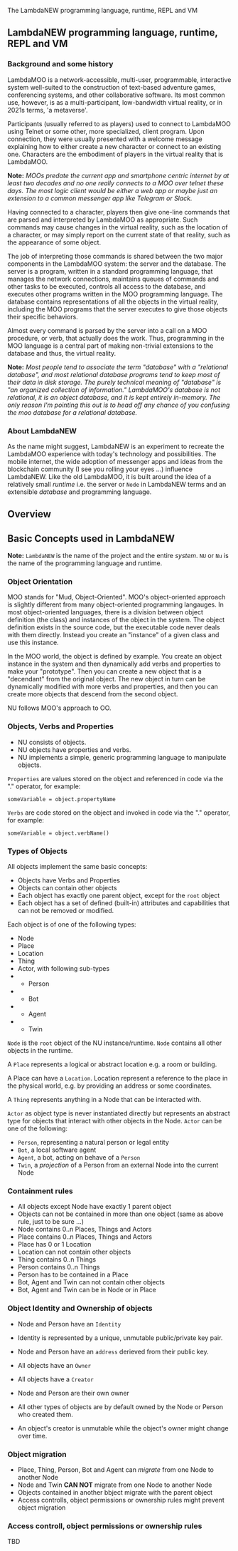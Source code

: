 The LambdaNEW programming language, runtime, REPL and VM

## LambdaNEW programming language, runtime, REPL and VM

### Background and some history

LambdaMOO is a network-accessible, multi-user, programmable, interactive system well-suited to the construction of text-based adventure games, conferencing systems, and other collaborative software. Its most common use, however, is as a multi-participant, low-bandwidth virtual reality, or in 2021s terms, 'a metaverse'.

Participants (usually referred to as players) used to connect to LambdaMOO using Telnet or some other, more specialized, client program. Upon connection, they were usually presented with a welcome message explaining how to either create a new character or connect to an existing one. Characters are the embodiment of players in the virtual reality that is LambdaMOO.

**Note:** _MOOs predate the current app and smartphone centric internet by at least two decades and no one really connects to a MOO over telnet these days. The most logic client would be either a web app or maybe just an extension to a common messenger app like Telegram or Slack._

Having connected to a character, players then give one-line commands that are parsed and interpreted by LambdaMOO as appropriate. Such commands may cause changes in the virtual reality, such as the location of a character, or may simply report on the current state of that reality, such as the appearance of some object.

The job of interpreting those commands is shared between the two major components in the LambdaMOO system: the server and the database. The server is a program, written in a standard programming language, that manages the network connections, maintains queues of commands and other tasks to be executed, controls all access to the database, and executes other programs written in the MOO programming language. The database contains representations of all the objects in the virtual reality, including the MOO programs that the server executes to give those objects their specific behaviors.

Almost every command is parsed by the server into a call on a MOO procedure, or verb, that actually does the work. Thus, programming in the MOO language is a central part of making non-trivial extensions to the database and thus, the virtual reality.

**Note:** _Most people tend to associate the term "database" with a "relational database", and most relational database programs tend to keep most of their data in disk storage. The purely technical meaning of "database" is "an organized collection of information." LambdaMOO's database is not relational, it is an object database, and it is kept entirely in-memory. The only reason I'm pointing this out is to head off any chance of you confusing the moo database for a relational database._

### About LambdaNEW

As the name might suggest, LambdaNEW is an experiment to recreate the LambdaMOO experience with today's technology and possibilities. The mobile internet, the wide adoption of messenger apps and ideas from the blockchain community (I see you rolling your eyes ...) influence LambdaNEW. Like the old LambdaMOO, it is built around the idea of a relatively small *runtime* i.e. the server or `Node` in LambdaNEW terms and an extensible *database* and programming language. 


## Overview

## Basic Concepts used in LambdaNEW

**Note:** `LambdaNEW` is the name of the project and the entire *system*. `NU` or `Nu` is the name of the programming language and runtime.

### Object Orientation

MOO stands for "Mud, Object-Oriented". MOO's object-oriented approach is slightly different from many object-oriented programming langauges. In most object-oriented languages, there is a division between object definition (the class) and instances of the object in the system. The object definition exists in the source code, but the executable code never deals with them directly. Instead you create an "instance" of a given class and use this instance.

In the MOO world, the object is defined by example. You create an object instance in the system and then dynamically add verbs and properties to make your "prototype". Then you can create a new object that is a "decendant" from the original object. The new object in turn can be dynamically modified with more verbs and properties, and then you can create more objects that descend from the second object.

NU follows MOO's approach to OO.

### Objects, Verbs and Properties

* NU consists of objects.
* NU objects have properties and verbs.
* NU implements a simple, generic programming language to manipulate objects.


`Properties` are values stored on the object and referenced in code via the "." operator, for example:

```shell
someVariable = object.propertyName
```

`Verbs` are code stored on the object and invoked in code via the "." operator, for example:

```shell
someVariable = object.verbName()
```


### Types of Objects

All objects implement the same basic concepts:

* Objects have Verbs and Properties
* Objects can contain other objects
* Each object has exactly one parent object, except for the `root` object
* Each object has a set of defined (built-in) attributes and capabilities that can not be removed or modified.

Each object is of one of the following types:

* Node
* Place
* Location
* Thing
* Actor, with following sub-types
*   * Person
*   * Bot
*   * Agent
*   * Twin

`Node` is the `root` object of the NU instance/runtime. `Node` contains all other objects in the runtime.

A `Place` represents a logical or abstract location e.g. a room or building.

A Place can have a `Location`. Location represent a reference to the place in the physical world, e.g. by providing an address or some coordinates.

A `Thing` represents anything in a Node that can be interacted with.

`Actor` as object type is never instantiated directly but represents an abstract type for objects that interact with other objects in the Node. `Actor` can be one of the following:

* `Person`, representing a natural person or legal entity
* `Bot`, a local software agent
* `Agent`, a bot, acting on behave of a `Person`
* `Twin`, a *projection* of a Person from an external Node into the current Node


### Containment rules

* All objects except Node have exactly 1 parent object
* Objects can not be contained in more than one object (same as above rule, just to be sure ...)
* Node contains 0..n Places, Things and Actors
* Place contains 0..n Places, Things and Actors
* Place has 0 or 1 Location
* Location can not contain other objects
* Thing contains 0..n Things
* Person contains 0..n  Things
* Person has to be contained in a Place
* Bot, Agent and Twin can not contain other objects
* Bot, Agent and Twin can be in Node or in Place


### Object Identity and Ownership of objects

* Node and Person have an `Identity`
* Identity is represented by a unique, unmutable public/private key pair.
* Node and Person have an `address` derieved from their public key.


* All objects have an `Owner`
* All objects have a `Creator`
* Node and Person are their own owner
* All other types of objects are by default owned by the Node or Person who created them.
* An object's creator is unmutable while the object's owner might change over time.


### Object migration

* Place, Thing, Person, Bot and Agent can *migrate* from one Node to another Node
* Node and Twin **CAN NOT** migrate from one Node to another Node
* Objects contained in another bbject migrate with the parent object
* Access controlls, object permissions or ownership rules might prevent object migration


### Access controll, object permissions or ownership rules

TBD